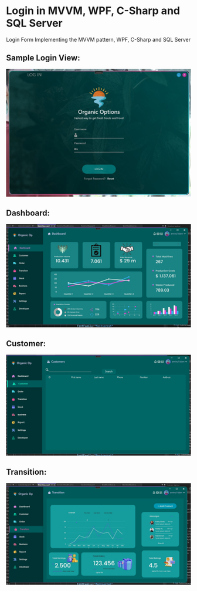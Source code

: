 # Login in MVVM, WPF, C-Sharp and SQL Server
Login Form Implementing the MVVM pattern, WPF, C-Sharp and SQL Server
<h2>Sample Login View:</h2>
<a href="" target="_blank">
  <img src="https://github.com/aminul-islam-niloy/User-Authentication-WPF/blob/master/WPF-LoginForm/Images/Sample1.jpg"/>
</a>


<h2>Dashboard:</h2>
<a href="" target="_blank">
  <img src="https://github.com/aminul-islam-niloy/User-Authentication-WPF/blob/master/WPF-LoginForm/Images/Readme/Deshboard.jpg"/>
</a>

<h2>Customer:</h2>
<a href="" target="_blank">
  <img src="https://github.com/aminul-islam-niloy/User-Authentication-WPF/blob/master/WPF-LoginForm/Images/Readme/Customer.jpg"/>
</a>

<h2>Transition:</h2>
<a href="" target="_blank">
  <img src="https://github.com/aminul-islam-niloy/User-Authentication-WPF/blob/master/WPF-LoginForm/Images/Readme/transitions.jpg"/>
</a>






